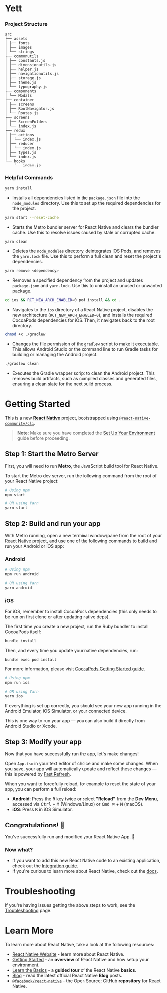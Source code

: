 # Yett

### Project Structure

```
src
├── assets
│ ├── fonts
│ ├── images
│ └── strings
├── commonutils
│ ├── constants.js
│ ├── dimensionutils.js
│ ├── helper.js
│ ├── navigationutils.js
│ ├── storage.js
│ ├── theme.js
│ └── typography.js
├── components
│ └── Modals
├── container
│ ├── screens
│ ├── RootNavigator.js
│ └── Routes.js
├── screens
│ ├── ScreenFolders
│ └── index.js
├── redux
│ ├── actions
│ │ └── index.js
│ ├── reducer
│ │ └── index.js
│ ├── types.js
│ └── index.js
└── hooks
    └── index.js
```

### Helpful Commands

```bash
yarn install
```

- Installs all dependencies listed in the `package.json` file into the `node_modules` directory. Use this to set up the required dependencies for the project.

```bash
yarn start --reset-cache
```

- Starts the Metro bundler server for React Native and clears the bundler cache. Use this to resolve issues caused by stale or corrupted cache.

```bash
yarn clean
```

- Deletes the `node_modules` directory, deintegrates iOS Pods, and removes the `yarn.lock` file. Use this to perform a full clean and reset the project's dependencies.

```bash
yarn remove <dependency>
```

- Removes a specified dependency from the project and updates `package.json` and `yarn.lock`. Use this to uninstall an unused or unwanted package.

```bash
cd ios && RCT_NEW_ARCH_ENABLED=0 pod install && cd ..
```

- Navigates to the `ios` directory of a React Native project, disables the new architecture (`RCT_NEW_ARCH_ENABLED=0`), and installs the required CocoaPods dependencies for iOS. Then, it navigates back to the root directory.

```bash
chmod +x ./gradlew
```

- Changes the file permission of the `gradlew` script to make it executable. This allows Android Studio or the command line to run Gradle tasks for building or managing the Android project.

```bash
./gradlew clean
```

- Executes the Gradle wrapper script to clean the Android project. This removes build artifacts, such as compiled classes and generated files, ensuring a clean slate for the next build process.

# Getting Started

This is a new [**React Native**](https://reactnative.dev) project, bootstrapped using [`@react-native-community/cli`](https://github.com/react-native-community/cli).

> **Note**: Make sure you have completed the [Set Up Your Environment](https://reactnative.dev/docs/set-up-your-environment) guide before proceeding.

## Step 1: Start the Metro Server

First, you will need to run **Metro**, the JavaScript build tool for React Native.

To start the Metro dev server, run the following command from the root of your React Native project:

```sh
# Using npm
npm start

# OR using Yarn
yarn start
```

## Step 2: Build and run your app

With Metro running, open a new terminal window/pane from the root of your React Native project, and use one of the following commands to build and run your Android or iOS app:

### Android

```sh
# Using npm
npm run android

# OR using Yarn
yarn android
```

### iOS

For iOS, remember to install CocoaPods dependencies (this only needs to be run on first clone or after updating native deps).

The first time you create a new project, run the Ruby bundler to install CocoaPods itself:

```sh
bundle install
```

Then, and every time you update your native dependencies, run:

```sh
bundle exec pod install
```

For more information, please visit [CocoaPods Getting Started guide](https://guides.cocoapods.org/using/getting-started.html).

```sh
# Using npm
npm run ios

# OR using Yarn
yarn ios
```

If everything is set up correctly, you should see your new app running in the Android Emulator, iOS Simulator, or your connected device.

This is one way to run your app — you can also build it directly from Android Studio or Xcode.

## Step 3: Modify your app

Now that you have successfully run the app, let's make changes!

Open `App.tsx` in your text editor of choice and make some changes. When you save, your app will automatically update and reflect these changes — this is powered by [Fast Refresh](https://reactnative.dev/docs/fast-refresh).

When you want to forcefully reload, for example to reset the state of your app, you can perform a full reload:

- **Android**: Press the <kbd>R</kbd> key twice or select **"Reload"** from the **Dev Menu**, accessed via <kbd>Ctrl</kbd> + <kbd>M</kbd> (Windows/Linux) or <kbd>Cmd ⌘</kbd> + <kbd>M</kbd> (macOS).
- **iOS**: Press <kbd>R</kbd> in iOS Simulator.

## Congratulations! :tada:

You've successfully run and modified your React Native App. :partying_face:

### Now what?

- If you want to add this new React Native code to an existing application, check out the [Integration guide](https://reactnative.dev/docs/integration-with-existing-apps).
- If you're curious to learn more about React Native, check out the [docs](https://reactnative.dev/docs/getting-started).

# Troubleshooting

If you're having issues getting the above steps to work, see the [Troubleshooting](https://reactnative.dev/docs/troubleshooting) page.

# Learn More

To learn more about React Native, take a look at the following resources:

- [React Native Website](https://reactnative.dev) - learn more about React Native.
- [Getting Started](https://reactnative.dev/docs/environment-setup) - an **overview** of React Native and how setup your environment.
- [Learn the Basics](https://reactnative.dev/docs/getting-started) - a **guided tour** of the React Native **basics**.
- [Blog](https://reactnative.dev/blog) - read the latest official React Native **Blog** posts.
- [`@facebook/react-native`](https://github.com/facebook/react-native) - the Open Source; GitHub **repository** for React Native.
